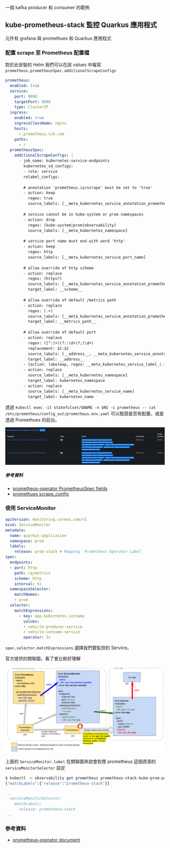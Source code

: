 一個 kafka producer 和 consumer 的範例

## kube-prometheus-stack 監控 Quarkus 應用程式

元件有 grafana 與 promethues 和 Quarkus 應用程式

### 配置 scrape 至 Prometheus 配置檔

對於此安裝的 Helm 我們可以在該 values 中複寫 `prometheus.prometheusSpec.additionalScrapeConfigs` 

```yaml
prometheus:
  enabled: true
  service:
    port: 9090
    targetPort: 9090
    type: ClusterIP
  ingress:
    enabled: true
    ingressClassName: nginx
    hosts:
      - prometheus.cch.com
    paths:
      - /
  prometheusSpec:
    additionalScrapeConfigs: |
      - job_name: kubernetes-service-endpoints
        kubernetes_sd_configs:
        - role: service
        relabel_configs:

        # annotation 'prometheus.io/scrape' must be set to 'true'
        - action: keep
          regex: true
          source_labels: [__meta_kubernetes_service_annotation_prometheus_io_scrape]

        # service cannot be in kube-system or prom namespaces
        - action: drop
          regex: (kube-system|prom|observability)
          source_labels: [__meta_kubernetes_namespace]

        # service port name must end with word 'http'
        - action: keep
          regex: http
          source_labels: [__meta_kubernetes_service_port_name]

        # allow override of http scheme
        - action: replace
          regex: (https?)
          source_labels: [__meta_kubernetes_service_annotation_prometheus_io_scheme]
          target_label: __scheme__

        # allow override of default /metrics path
        - action: replace
          regex: (.+)
          source_labels: [__meta_kubernetes_service_annotation_prometheus_io_path]
          target_label: __metrics_path__

        # allow override of default port
        - action: replace
          regex: ([^:]+)(?::\d+)?;(\d+)
          replacement: $1:$2
          source_labels: [__address__, __meta_kubernetes_service_annotation_prometheus_io_port]
          target_label: __address__
        - {action: labelmap, regex: __meta_kubernetes_service_label_(.+)}
        - action: replace
          source_labels: [__meta_kubernetes_namespace]
          target_label: kubernetes_namespace
        - action: replace
          source_labels: [__meta_kubernetes_service_name]
          target_label: kubernetes_name
```

透過 `kubectl exec -it statefulset/$NAME -n $NS -c prometheus -- cat /etc/prometheus/config_out/prometheus.env.yaml` 可以驗證是否有配置，或是透過 Promethues 的前台。


![](images/quarkus-promethues.png)



##### 參考資料
- [prometheus-operator PrometheusSpec fields](https://github.com/prometheus-operator/prometheus-operator/blob/main/Documentation/api.md#prometheusspec)
- [promethues scrape_config](https://prometheus.io/docs/prometheus/latest/configuration/configuration/#scrape_config)


### 使用 ServiceMonitor

```yaml
apiVersion: monitoring.coreos.com/v1
kind: ServiceMonitor
metadata:
  name: quarkus-application
  namespace: prod
  labels:
    release: prom-stack # Mapping  Prometheus Operator Label
spec:
  endpoints:
  - port: http
    path: /q/metrics
    scheme: http
    interval: 5s
  namespaceSelector:
    matchNames:
    - prod
  selector:
    matchExpressions:
      - key: app.kubernetes.io/name
        values:
        - vehicle-producer-service
        - vehicle-consume-service
        operator: In
``` 

`spec.selector.matchExpressions` 選擇我們要監控的 Service。

官方提供的關聯圖，看了會比較好理解 

![](https://github.com/prometheus-operator/prometheus-operator/blob/main/Documentation/img/custom-metrics-elements.png)


上面的 `ServiceMonitor.label` 在關聯圖來說會對應 prometheus 這個資源的 `serviceMonitorSelector` 設定
```bash
$ kubectl -n observability get prometheus prometheus-stack-kube-prom-prometheus  -o=jsonpath='{.spec.serviceMonitorSelector}'
{"matchLabels":{"release":"prometheus-stack"}}
```

```yaml
...
  serviceMonitorSelector:
    matchLabels:
      release: prometheus-stack
...
```

### 參考資料
- [prometheus-operator document](https://github.com/prometheus-operator/prometheus-operator/blob/main/Documentation/user-guides/getting-started.md)
